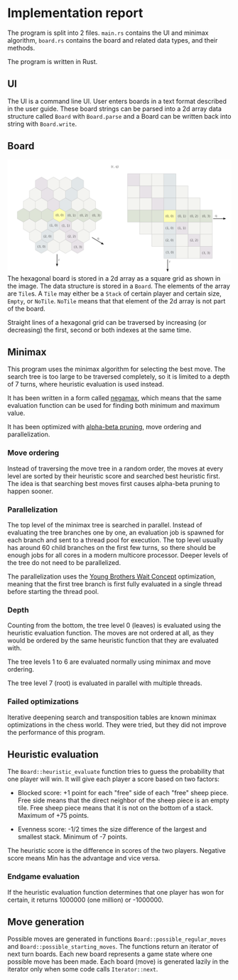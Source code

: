 # Implementation report

The program is split into 2 files. `main.rs` contains the UI and minimax algorithm, `board.rs` contains the board and related data types, and their methods.

The program is written in Rust.

## UI

The UI is a command line UI. User enters boards in a text format described in the user guide. These board strings can be parsed into a 2d array data structure called `Board` with `Board.parse` and a Board can be written back into string with `Board.write`.

## Board

![](hexsquare.png)
The hexagonal board is stored in a 2d array as a square grid as shown in the image. The data structure is stored in a `Board`. The elements of the array are `Tile`s. A `Tile` may either be a `Stack` of certain player and certain size, `Empty`, or `NoTile`. `NoTile` means that that element of the 2d array is not part of the board.

Straight lines of a hexagonal grid can be traversed by increasing (or decreasing) the first, second or both indexes at the same time.

## Minimax

This program uses the minimax algorithm for selecting the best move. The search tree is too large to be traversed completely, so it is limited to a depth of 7 turns, where heuristic evaluation is used instead.

It has been written in a form called [negamax](https://en.wikipedia.org/wiki/Negamax), which means that the same evaluation function can be used for finding both minimum and maximum value.

It has been optimized with [alpha-beta pruning](https://en.wikipedia.org/wiki/Alpha%E2%80%93beta_pruning), move ordering and parallelization.

### Move ordering

Instead of traversing the move tree in a random order, the moves at every level are sorted by their heuristic score and searched best heuristic first. The idea is that searching best moves first causes alpha-beta pruning to happen sooner.

### Parallelization

The top level of the minimax tree is searched in parallel. Instead of evaluating the tree branches one by one, an evaluation job is spawned for each branch and sent to a thread pool for execution. The top level usually has around 60 child branches on the first few turns, so there should be enough jobs for all cores in a modern multicore processor. Deeper levels of the tree do not need to be parallelized.

The parallelization uses the [Young Brothers Wait Concept](https://www.chessprogramming.org/Young_Brothers_Wait_Concept) optimization, meaning that the first tree branch is first fully evaluated in a single thread before starting the thread pool.

### Depth

Counting from the bottom, the tree level 0 (leaves) is evaluated using the heuristic evaluation function. The moves are not ordered at all, as they would be ordered by the same heuristic function that they are evaluated with.

The tree levels 1 to 6 are evaluated normally using minimax and move ordering.

The tree level 7 (root) is evaluated in parallel with multiple threads.

### Failed optimizations

Iterative deepening search and transposition tables are known minimax optimizations in the chess world. They were tried, but they did not improve the performance of this program.

## Heuristic evaluation

The `Board::heuristic_evaluate` function tries to guess the probability that one player will win. It will give each player a score based on two factors:

-   Blocked score: +1 point for each "free" side of each "free" sheep piece. Free side means that the direct neighbor of the sheep piece is an empty tile. Free sheep piece means that it is not on the bottom of a stack. Maximum of +75 points.

-   Evenness score: -1/2 times the size difference of the largest and smallest stack. Minimum of -7 points.

The heuristic score is the difference in scores of the two players. Negative score means Min has the advantage and vice versa.

### Endgame evaluation

If the heuristic evaluation function determines that one player has won for certain, it returns 1000000 (one million) or -1000000.

## Move generation

Possible moves are generated in functions `Board::possible_regular_moves` and `Board::possible_starting_moves`. The functions return an iterator of next turn boards. Each new board represents a game state where one possible move has been made. Each board (move) is generated lazily in the iterator only when some code calls `Iterator::next`.
